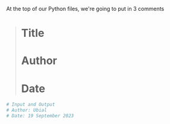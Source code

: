 At the top of our Python files, we're going to put in 3 comments

> # Title
> # Author
> # Date

```python
# Input and Output
# Author: Ubial
# Date: 19 September 2023
```